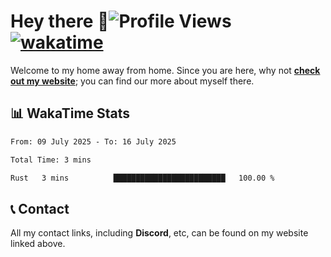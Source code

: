 # Hey there :wave:![Profile Views](https://komarev.com/ghpvc/?username=skifli) [![wakatime](https://wakatime.com/badge/user/b4317b02-0c6d-457b-82a4-a448b8a8d1df.svg)](https://wakatime.com/@b4317b02-0c6d-457b-82a4-a448b8a8d1df)

Welcome to my home away from home. Since you are here, why not [**check out my website**](https://skifli.github.io); you can find our more about myself there.

## 📊 WakaTime Stats

<!--START_SECTION:waka-->

```txt
From: 09 July 2025 - To: 16 July 2025

Total Time: 3 mins

Rust   3 mins          █████████████████████████   100.00 %
```

<!--END_SECTION:waka-->

## 📞 Contact

All my contact links, including **Discord**, etc, can be found on my website linked above.
